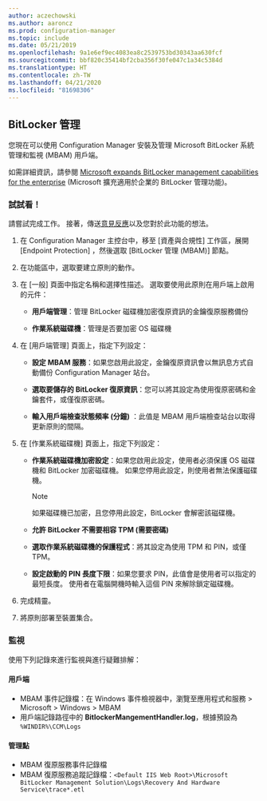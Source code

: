 ```yaml
---
author: aczechowski
ms.author: aaroncz
ms.prod: configuration-manager
ms.topic: include
ms.date: 05/21/2019
ms.openlocfilehash: 9a1e6ef9ec4083ea8c2539753bd30343aa630fcf
ms.sourcegitcommit: bbf820c35414bf2cba356f30fe047c1a34c5384d
ms.translationtype: HT
ms.contentlocale: zh-TW
ms.lasthandoff: 04/21/2020
ms.locfileid: "81698306"
---
```

## <a name="bitlocker-management"></a><a name="bkmk_bitlocker"></a> BitLocker 管理

<!--3601034-->

您現在可以使用 Configuration Manager 安裝及管理 Microsoft BitLocker 系統管理和監視 (MBAM) 用戶端。

如需詳細資訊，請參閱 [Microsoft expands BitLocker management capabilities for the enterprise](https://techcommunity.microsoft.com/t5/Enterprise-Mobility-Security/Microsoft-expands-BitLocker-management-capabilities-for-the/ba-p/544329) (Microsoft 擴充適用於企業的 BitLocker 管理功能)。

### <a name="try-it-out"></a>試試看！

請嘗試完成工作。 接著，傳送[意見反應](../../../../understand/find-help.md#product-feedback)以及您對於此功能的想法。

1. 在 Configuration Manager 主控台中，移至 [資產與合規性]  工作區，展開 [Endpoint Protection]  ，然後選取 [BitLocker 管理 (MBAM)]  節點。

1. 在功能區中，選取要建立原則的動作。  

1. 在 [一般]  頁面中指定名稱和選擇性描述。 選取要使用此原則在用戶端上啟用的元件：  

    - **用戶端管理**：管理 BitLocker 磁碟機加密復原資訊的金鑰復原服務備份  

    - **作業系統磁碟機**：管理是否要加密 OS 磁碟機

1. 在 [用戶端管理]  頁面上，指定下列設定：

    - **設定 MBAM 服務**：如果您啟用此設定，金鑰復原資訊會以無訊息方式自動備份 Configuration Manager 站台。  

    - **選取要儲存的 BitLocker 復原資訊**：您可以將其設定為使用復原密碼和金鑰套件，或僅復原密碼。

    - **輸入用戶端檢查狀態頻率 (分鐘)** ：此值是 MBAM 用戶端檢查站台以取得更新原則的間隔。

1. 在 [作業系統磁碟機]  頁面上，指定下列設定：  

    - **作業系統磁碟機加密設定**：如果您啟用此設定，使用者必須保護 OS 磁碟機和 BitLocker 加密磁碟機。 如果您停用此設定，則使用者無法保護磁碟機。  

        > [!Note]  
        > 如果磁碟機已加密，且您停用此設定，BitLocker 會解密該磁碟機。  

    - **允許 BitLocker 不需要相容 TPM (需要密碼)**

    - **選取作業系統磁碟機的保護程式**：將其設定為使用 TPM 和 PIN，或僅 TPM。

    - **設定啟動的 PIN 長度下限**：如果您要求 PIN，此值會是使用者可以指定的最短長度。 使用者在電腦開機時輸入這個 PIN 來解除鎖定磁碟機。

1. 完成精靈。

1. 將原則部署至裝置集合。

### <a name="monitor"></a>監視

使用下列記錄來進行監視與進行疑難排解：

#### <a name="client"></a>用戶端

- MBAM 事件記錄檔：在 Windows 事件檢視器中，瀏覽至應用程式和服務 > Microsoft > Windows > MBAM
- 用戶端記錄路徑中的 **BitlockerMangementHandler.log**，根據預設為 `%WINDIR%\CCM\Logs`

#### <a name="management-point"></a>管理點

- MBAM 復原服務事件記錄檔
- MBAM 復原服務追蹤記錄檔：`<Default IIS Web Root>\Microsoft BitLocker Management Solution\Logs\Recovery And Hardware Service\trace*.etl`
